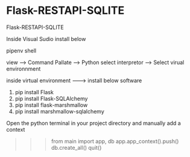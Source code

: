 # Flask-RESTAPI-SQLITE
Flask-RESTAPI-SQLITE


Inside Visual Sudio    install below

pipenv shell

view --> Command Pallate --> Python select interpretor --> Select virual environnment

inside virtual environment ---> install below software

1. pip install Flask
2. pip install Flask-SQLAlchemy
3. pip install flask-marshmallow
4. pip install marshmallow-sqlalchemy


Open the python terminal in your project directory and manually add a context

>>> from main import app, db
>>> app.app_context().push()
>>> db.create_all()
>>> quit()
